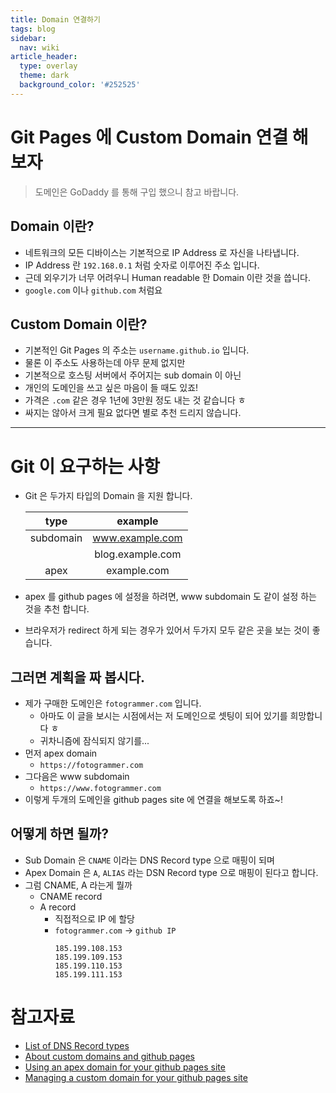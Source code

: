 ```yaml
---
title: Domain 연결하기
tags: blog
sidebar:
  nav: wiki
article_header:
  type: overlay
  theme: dark
  background_color: '#252525'
---
```

# Git Pages 에 Custom Domain 연결 해 보자
<!-- more -->
> 도메인은 GoDaddy 를 통해 구입 했으니 참고 바랍니다.  

## Domain 이란?
- 네트워크의 모든 디바이스는 기본적으로 IP Address 로 자신을 나타냅니다.
- IP Address 란 `192.168.0.1` 처럼 숫자로 이루어진 주소 입니다. 
- 근데 외우기가 너무 어려우니 Human readable 한 Domain 이란 것을 씁니다.
- `google.com` 이나 `github.com` 처럼요

## Custom Domain 이란?
- 기본적인 Git Pages 의 주소는 `username.github.io` 입니다. 
- 물론 이 주소도 사용하는데 아무 문제 없지만
- 기본적으로 호스팅 서버에서 주어지는 sub domain 이 아닌 
- 개인의 도메인을 쓰고 싶은 마음이 들 때도 있죠! 
- 가격은 `.com` 같은 경우 1년에 3만원 정도 내는 것 같습니다 ㅎ
- 싸지는 않아서 크게 필요 없다면 별로 추천 드리지 않습니다. 
---
# Git 이 요구하는 사항
- Git 은 두가지 타입의 Domain 을 지원 합니다. 
  
  |type|example|  
  |:--------:|:------:|
  |subdomain| www.example.com|
  |         | blog.example.com|
  |apex| example.com|

- apex 를 github pages 에 설정을 하려면, www subdomain 도 같이 설정 하는 것을 추천 합니다.
- 브라우저가 redirect 하게 되는 경우가 있어서 두가지 모두 같은 곳을 보는 것이 좋습니다.

## 그러면 계획을 짜 봅시다. 
- 제가 구매한 도메인은 `fotogrammer.com` 입니다. 
  - 아마도 이 글을 보시는 시점에서는 저 도메인으로 셋팅이 되어 있기를 희망합니다 ㅎ 
  - 귀차니즘에 잠식되지 않기를...
- 먼저 apex domain 
  - `https://fotogrammer.com`
- 그다음은 www subdomain
  - `https://www.fotogrammer.com`
- 이렇게 두개의 도메인을 github pages site 에 연결을 해보도록 하죠~!

## 어떻게 하면 될까?
- Sub Domain 은 `CNAME` 이라는 DNS Record type 으로 매핑이 되며 
- Apex Domain 은 `A`, `ALIAS` 라는 DSN Record type 으로 매핑이 된다고 합니다. 
- 그럼 CNAME, A 라는게 뭘까
  - CNAME record
  - A record
    - 직접적으로 IP 에 할당
    - `fotogrammer.com` -> `github IP`
        ``` 
        185.199.108.153
        185.199.109.153
        185.199.110.153
        185.199.111.153
        ```


# 참고자료
- [List of DNS Record types](https://en.wikipedia.org/wiki/List_of_DNS_record_types)
- [About custom domains and github pages](https://docs.github.com/en/pages/configuring-a-custom-domain-for-your-github-pages-site/about-custom-domains-and-github-pages)
- [Using an apex domain for your github pages site](https://docs.github.com/en/pages/configuring-a-custom-domain-for-your-github-pages-site/about-custom-domains-and-github-pages#using-an-apex-domain-for-your-github-pages-site)
- [Managing a custom domain for your github pages site](https://docs.github.com/en/pages/configuring-a-custom-domain-for-your-github-pages-site/managing-a-custom-domain-for-your-github-pages-site#configuring-an-apex-domain)